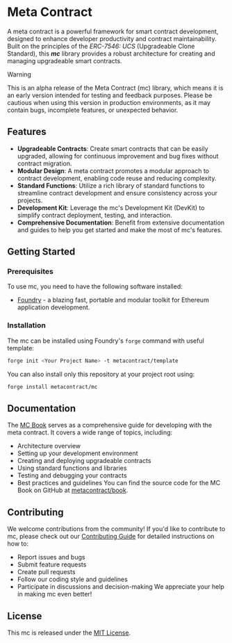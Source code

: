 # Meta Contract
A meta contract is a powerful framework for smart contract development, designed to enhance developer productivity and contract maintainability. Built on the principles of the *ERC-7546: UCS* (Upgradeable Clone Standard), this ***mc*** library provides a robust architecture for creating and managing upgradeable smart contracts.

> [!WARNING]
> This is an alpha release of the Meta Contract (mc) library, which means it is an early version intended for testing and feedback purposes. Please be cautious when using this version in production environments, as it may contain bugs, incomplete features, or unexpected behavior.

## Features
- **Upgradeable Contracts**: Create smart contracts that can be easily upgraded, allowing for continuous improvement and bug fixes without contract migration.
- **Modular Design**: A meta contract promotes a modular approach to contract development, enabling code reuse and reducing complexity.
- **Standard Functions**: Utilize a rich library of standard functions to streamline contract development and ensure consistency across your projects.
- **Development Kit**: Leverage the mc's Development Kit (DevKit) to simplify contract deployment, testing, and interaction.
- **Comprehensive Documentation**: Benefit from extensive documentation and guides to help you get started and make the most of mc's features.

## Getting Started
### Prerequisites
To use mc, you need to have the following software installed:
- [Foundry](https://github.com/foundry-rs/foundry) - a blazing fast, portable and modular toolkit for Ethereum application development.

### Installation
The mc can be installed using Foundry's `forge` command with useful template:

```sh
forge init <Your Project Name> -t metacontract/template
```

You can also install only this repository at your project root using:
```sh
forge install metacontract/mc
```

## Documentation
The [MC Book](https://mc-book.ecdysis.xyz/) serves as a comprehensive guide for developing with the meta contract. It covers a wide range of topics, including:
- Architecture overview
- Setting up your development environment
- Creating and deploying upgradeable contracts
- Using standard functions and libraries
- Testing and debugging your contracts
- Best practices and guidelines
You can find the source code for the MC Book on GitHub at [metacontract/book](https://github.com/metacontract/book).

## Contributing
We welcome contributions from the community! If you'd like to contribute to mc, please check out our [Contributing Guide](./CONTRIBUTING.md) for detailed instructions on how to:
- Report issues and bugs
- Submit feature requests
- Create pull requests
- Follow our coding style and guidelines
- Participate in discussions and decision-making
We appreciate your help in making mc even better!

## License
This mc is released under the [MIT License](./LICENSE).
